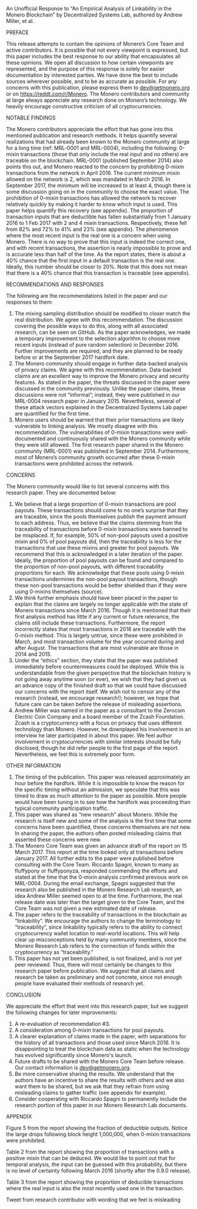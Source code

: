 An Unofficial Response to 
“An Empirical Analysis of Linkability in the Monero Blockchain” 
by Decentralized Systems Lab, authored by Andrew Miller, et al. 
 
PREFACE

This release attempts to contain the opinions of Monero’s Core Team and active contributors. It is possible that not every viewpoint is expressed, but this paper includes the best response to our ability that encapsulates all these opinions. We open all discussion to how certain viewpoints are represented, and the purpose of this response is solely for easier documentation by interested parties. We have done the best to include sources wherever possible, and to be as accurate as possible. For any concerns with this publication, please express them to dev@getmonero.org or on https://reddt.com/r/Monero. 
The Monero contributors and community at large always appreciate any research done on Monero’s technology. We heavily encourage constructive criticism of all cryptocurrencies. 

NOTABLE FINDINGS

The Monero contributors appreciate the effort that has gone into this mentioned publication and research methods. It helps quantify several realizations that had already been known to the Monero community at large for a long time (ref: MRL-0001 and MRL-0004), including the following: 
0-mixin transactions (those that only include the real input and no others) are traceable on the blockchain. MRL-0001 (published September 2014) also points this out, and Monero reacted to the concern by prohibiting 0-mixin transactions from the network in April 2016. The current minimum mixin allowed on the network is 2, which was mandated in March 2016. In September 2017, the minimum will be increased to at least 4, though there is some discussion going on in the community to choose the exact value. 
The prohibition of 0-mixin transactions has allowed the network to recover relatively quickly by making it harder to know which input is used. This paper helps quantify this recovery (see appendix). 
The proportion of transaction inputs that are deductible has fallen substantially from 1 January 2016 to 1 Feb 2017 with 2 and 4 mixin transactions. Respectively, these fell from 82% and 72% to 41% and 23% (see appendix). 
The phenomenon where the most recent input is the real one is a concern when using Monero. There is no way to prove that this input is indeed the correct one, and with recent transactions, the assertion is nearly impossible to prove and is accurate less than half of the time. As the report states, there is about a 40% chance that the first input in a default transaction is the real one. Ideally, this number should be closer to 20%. Note that this does not mean that there is a 40% chance that this transaction is traceable (see appendix). 

RECOMMENDATIONS AND RESPONSES

The following are the recommendations listed in the paper and our responses to them: 
1. The mixing sampling distribution should be modified to closer match the real distribution. We agree with this recommendation. The discussion covering the possible ways to do this, along with all associated research, can be seen on GitHub. As the paper acknowledges, we made a temporary improvement to the selection algorithm to choose more recent inputs (instead of pure random selection) in December 2016. Further improvements are required, and they are planned to be ready before or at the September 2017 hardfork date. 
2. The Monero community should engage in further data-backed analysis of privacy claims. We agree with this recommendation. Data-backed claims are an excellent way to improve the Monero privacy and security features. As stated in the paper, the threats discussed in the paper were discussed in the community previously. Unlike the paper claims, these discussions were not “informal”; instead, they were published in our MRL-0004 research paper in January 2015. Nevertheless, several of these attack vectors explained in the Decentralized Systems Lab paper are quantified for the first time. 
3. Monero users should be warned that their prior transactions are likely vulnerable to linking analysis. We mostly disagree with this recommendation. The vulnerabilities of 0-mixin transactions were well-documented and continuously shared with the Monero community while they were still allowed. The first research paper shared in the Monero community (MRL-0001) was published in September 2014. Furthermore, most of Monero’s community growth occurred after these 0-mixin transactions were prohibited across the network. 

CONCERNS

The Monero community would like to list several concerns with this research paper. They are documented below: 
1. We believe that a large proportion of 0-mixin transactions are pool payouts. These transactions should come to no one’s surprise that they are traceable, since the pools themselves publish the payment amount to each address. Thus, we believe that the claims stemming from the traceability of transactions before 0-mixin transactions were banned to be misplaced. If, for example, 50% of non-pool payouts used a positive mixin and 0% of pool payouts did, then the traceability is less for the transactions that use these mixins and greater for pool payouts. We recommend that this is acknowledged in a later iteration of the paper. Ideally, the proportion of pool payouts can be found and compared to the proportion of non-pool payouts, with different traceability proportions for each. We acknowledge that these pools using 0-mixin transactions undermines the non-pool payout transactions, though these non-pool transactions would be better shielded than if they were using 0-mixins themselves (source). 
2. We think further emphasis should have been placed in the paper to explain that the claims are largely no longer applicable with the state of Monero transactions since March 2016. Though it is mentioned that their first analysis method has little if any current or future relevance, the claims still include these transactions. Furthermore, the report incorrectly states that most transactions in 2016 are traceable with the 0-mixin method. This is largely untrue, since these were prohibited in March, and most transaction volume for the year occurred during and after August. The transactions that are most vulnerable are those in 2014 and 2015. 
3. Under the “ethics” section, they state that the paper was published immediately before countermeasures could be deployed. While this is understandable from the given perspective that the blockchain history is not going away anytime soon (or ever), we wish that they had given us an advance copy of the finished draft so that we could have discussed our concerns with the report itself. We wish not to censor any of the research (instead, we encourage research!); however, we hope that future care can be taken before the release of misleading assertions. 
4. Andrew Miller was named in the paper as a consultant to the Zerocoin Electric Coin Company and a board member of the Zcash Foundation. Zcash is a cryptocurrency with a focus on privacy that uses different technology than Monero. However, he downplayed his involvement in an interview he later participated in about this paper. We feel author involvement in cryptocurrencies with similar interests should be fully disclosed, though he did refer people to the first page of the report. Nevertheless, we feel this is extremely poor form. 

OTHER INFORMATION

1. The timing of the publication. This paper was released approximately an hour before the hardfork. While it is impossible to know the reason for the specific timing without an admission, we speculate that this was timed to draw as much attention to the paper as possible. More people would have been tuning in to see how the hardfork was proceeding than typical community participation traffic. 
2. This paper was shared as “new research” about Monero. While the research is itself new and some of the analysis is the first time that some concerns have been quantified, these concerns themselves are not new. In sharing the paper, the authors often posted misleading claims that asserted these concerns were new. 
3. The Monero Core Team was given an advance draft of the report on 15 March 2017. This report at the time looked only at transactions before January 2017. All further edits to the paper were published before consulting with the Core Team. Riccardo Spagni, known to many as fluffypony or fluffyponyza, responded commending the efforts and stated at the time that the 0-mixin analysis confirmed previous work on MRL-0004. During the email exchange, Spagni suggested that the research also be published in the Monero Research Lab research, an idea Andrew Miller seemed open to at the time. Furthermore, the real release date was later than the target given to the Core Team, and the Core Team was not given a new estimated date of release. 
4. The paper refers to the traceability of transactions in the blockchain as “linkability”. We encourage the authors to change the terminology to “traceability”, since linkability typically refers to the ability to connect cryptocurrency wallet location to real-world locations. This will help clear up misconceptions held by many community members, since the Monero Research Lab refers to the connection of funds within the cryptocurrency as “traceability.” 
5. This paper has not yet been published, is not finalized, and is not yet peer reviewed. Thus, there will most certainly be changes to this research paper before publication. We suggest that all claims and research be taken as preliminary and not concrete, since not enough people have evaluated their methods of research yet. 

CONCLUSION

We appreciate the effort that went into this research paper, but we suggest the following changes for later improvements: 
1. A re-evaluation of recommendation #3. 
2. A consideration among 0-mixin transactions for pool payouts. 
3. A clearer explanation of claims made in the paper, with separations for the history of all transactions and those used since March 2016. It is disappointing to treat the blockchain data as static when the technology has evolved significantly since Monero's launch. 
4. Future drafts to be shared with the Monero Core Team before release. Our contact information is dev@getmonero.org. 
5. Be more conservative sharing the results. We understand that the authors have an incentive to share the results with others and we also want them to be shared, but we ask that they refrain from using misleading claims to gather traffic (see appendix for example). 
6. Consider cooperating with Riccardo Spagni to permanently include the research portion of this paper in our Monero Research Lab documents. 

APPENDIX

Figure 5 from the report showing the fraction of deductible outputs. 
Notice the large drops following block height 1,000,000, when 0-mixin transactions were prohibited.
 
Table 2 from the report showing the proportion of transactions with a positive mixin that can be deduced. We would like to point out that for temporal analysis, the input can be guessed with this probability, but there is no level of certainty following March 2016 (shortly after the 0.9.0 release). 
 
Table 3 from the report showing the proportion of deducible transactions where the real input is also the most recently used one in the transaction. 
  
Tweet from research contributor with wording that we feel is misleading
